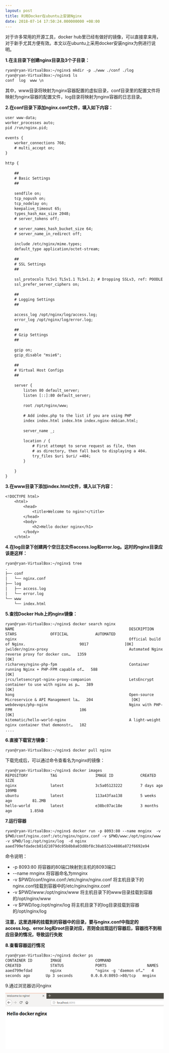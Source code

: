 ```yaml
---
layout: post
title: 利用Docker在ubuntu上安装Nginx
date: 2018-07-14 17:50:24.000000000 +08:00
---
```


对于许多常用的开源工具，docker hub里已经有做好的镜像，可以直接拿来用，对于新手尤其方便有效。本文以在ubuntu上采用docker安装nginx为例进行说明。

**1.在主目录下创建nginx目录及3个子目录：**

    ryan@ryan-VirtualBox:~/nginx$ mkdir -p ./www ./conf ./log
    ryan@ryan-VirtualBox:~/nginx$ ls
    conf  log  www \n

其中，www目录将映射为nginx容器配置的虚拟目录，conf目录里的配置文件将映射为nginx容器的配置文件，log目录将映射为nginx容器的日志目录。

**2.在conf目录下添加nginx.conf文件，填入如下内容：**

    user www-data;
    worker_processes auto;
    pid /run/nginx.pid;

    events {
        worker_connections 768;
        # multi_accept on;
    }

    http {

        ##
        # Basic Settings
        ##

        sendfile on;
        tcp_nopush on;
        tcp_nodelay on;
        keepalive_timeout 65;
        types_hash_max_size 2048;
        # server_tokens off;

        # server_names_hash_bucket_size 64;
        # server_name_in_redirect off;
    
        include /etc/nginx/mime.types;
        default_type application/octet-stream;

        ##
        # SSL Settings
        ##

        ssl_protocols TLSv1 TLSv1.1 TLSv1.2; # Dropping SSLv3, ref: POODLE
        ssl_prefer_server_ciphers on;

        ##
        # Logging Settings
        ##

        access_log /opt/nginx/log/access.log;
        error_log /opt/nginx/log/error.log;

        ##
        # Gzip Settings
        ##

        gzip on;
        gzip_disable "msie6";

        ##
        # Virtual Host Configs
        ##

        server {
            listen 80 default_server;
            listen [::]:80 default_server;

            root /opt/nginx/www;

            # Add index.php to the list if you are using PHP
            index index.html index.htm index.nginx-debian.html;

            server_name _;

            location / {
                # First attempt to serve request as file, then
                # as directory, then fall back to displaying a 404.
                try_files $uri $uri/ =404;
            }

        }
    }

**3.在www目录下添加index.html文件，填入以下内容：**

    <!DOCTYPE html>
        <html>
            <head>
                <title>Welcome to nginx!</title>
            </head>
            <body>
                <h2>Hello docker nginx</h1>
            </body>
        </html>

**4.在log目录下创建两个空日志文件access.log和error.log。这时的nginx目录应该是这样：**

    ryan@ryan-VirtualBox:~/nginx$ tree
    .
    ├── conf
    │   └── nginx.conf
    ├── log
    │   ├── access.log
    │   └── error.log
    └── www
        └── index.html

**5.查找Docker Hub上的nginx镜像：**

    ryan@ryan-VirtualBox:~/nginx$ docker search nginx
    NAME                                                   DESCRIPTION                                     STARS               OFFICIAL            AUTOMATED
    nginx                                                  Official build of Nginx.                        9017                [OK]                
    jwilder/nginx-proxy                                    Automated Nginx reverse proxy for docker con…   1359                                    [OK]
    richarvey/nginx-php-fpm                                Container running Nginx + PHP-FPM capable of…   588                                     [OK]
    jrcs/letsencrypt-nginx-proxy-companion                 LetsEncrypt container to use with nginx as p…   389                                     [OK]
    kong                                                   Open-source Microservice & API Management la…   204                 [OK]                
    webdevops/php-nginx                                    Nginx with PHP-FPM                              106                                     [OK]
    kitematic/hello-world-nginx                            A light-weight nginx container that demonstr…   102                                     
    ....

**6.直接下载官方镜像：**

    ryan@ryan-VirtualBox:~/nginx$ docker pull nginx

下载完成后，可以通过命令查看名为nginx的镜像：

    ryan@ryan-VirtualBox:~/nginx$ docker images 
    REPOSITORY          TAG                 IMAGE ID            CREATED             SIZE
    nginx               latest              3c5a05123222        7 days ago          109MB
    ubuntu              latest              113a43faa138        5 weeks ago         81.2MB
    hello-world         latest              e38bc07ac18e        3 months ago        1.85kB

**7.运行容器**

    ryan@ryan-VirtualBox:~/nginx$ docker run -p 8093:80 --name mnginx  -v $PWD/conf/nginx.conf:/etc/nginx/nginx.conf -v $PWD/www:/opt/nginx/www -v $PWD/log:/opt/nginx/log  -d nginx
    aaed799efdadecb81d21079dc05b8b8a03d8bf8c38ab532e4886a872f6692e94

命令说明：

- -p 8093:80  将容器的80端口映射到主机的8093端口
- --name mnginx  将容器命名为mnginx
- -v $PWD/conf/nginx.conf:/etc/nginx/nginx.conf  将主机目录下的nginx.conf挂载到容器中的/etc/nginx/nginx.conf
- -v $PWD/www:/opt/nginx/www  将主机目录下的www目录挂载到容器的/opt/nginx/www
- -v $PWD/log:/opt/nginx/log  将主机目录下的log目录挂载到容器的/opt/nginx/log

**注意，这里选择的挂载到的容器中的目录，要与nginx.conf中指定的access.log、error.log和root目录对应，否则会出现运行容器后，容器找不到相应目录的情况，导致运行失败**

**8.查看容器运行情况**

    ryan@ryan-VirtualBox:~/nginx$ docker ps
    CONTAINER ID        IMAGE               COMMAND                  CREATED             STATUS              PORTS                  NAMES
    aaed799efdad        nginx               "nginx -g 'daemon of…"   4 seconds ago       Up 3 seconds        0.0.0.0:8093->80/tcp   mnginx

9.通过浏览器访问nginx

![Alt text](https://github.com/GitCatRyan/gitcatryan.github.io/raw/master/assets/images/nginx.png)
